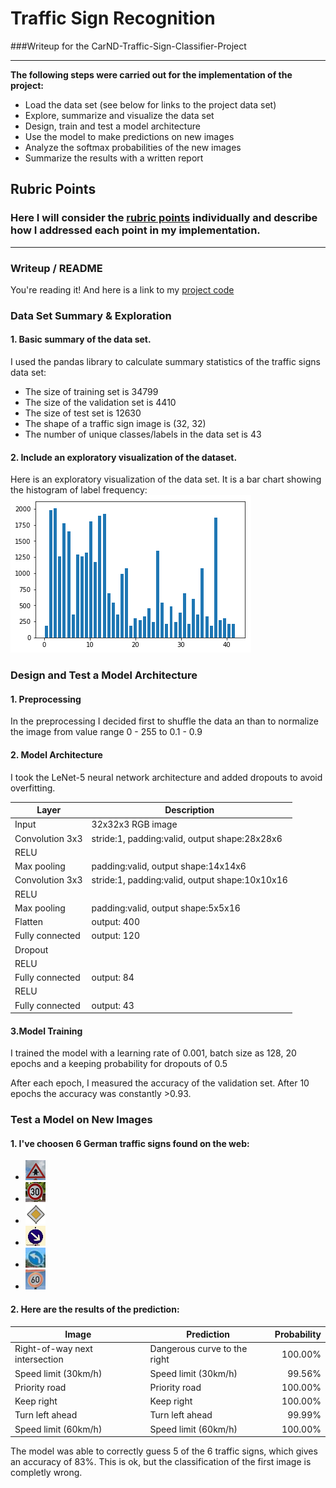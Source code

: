 # **Traffic Sign Recognition** 

###Writeup for the CarND-Traffic-Sign-Classifier-Project

---

**The following steps were carried out for the implementation of the project:**

* Load the data set (see below for links to the project data set)
* Explore, summarize and visualize the data set
* Design, train and test a model architecture
* Use the model to make predictions on new images
* Analyze the softmax probabilities of the new images
* Summarize the results with a written report

[//]: # (Image References)
[label_frequency]: ./label_frequency.png "Label frequency"
[right_of_way]: ./new-traffic-signs/1.png "Right-of-way next intersection"
[speed_limit_30]: ./new-traffic-signs/2.png "Speed limit (30km/h)"
[priority road]: ./new-traffic-signs/3.png "Priority road" 
[keep_right]: ./new-traffic-signs/4.png "Keep right"
[turn_left_ahead]: ./new-traffic-signs/5.png "Turn left ahead" 
[speed_limit_60]: ./new-traffic-signs/6.png "Speed limit (60km/h)"


## Rubric Points
### Here I will consider the [rubric points](https://review.udacity.com/#!/rubrics/481/view) individually and describe how I addressed each point in my implementation.  

---
### Writeup / README

You're reading it! And here is a link to my [project code](https://github.com/voigtjo/CarND-Traffic-Sign-Classifier-Project/blob/master/Traffic_Sign_Classifier.ipynb)

### Data Set Summary & Exploration

#### 1. Basic summary of the data set. 

I used the pandas library to calculate summary statistics of the traffic
signs data set:

* The size of training set is 34799 
* The size of the validation set is 4410 
* The size of test set is 12630 
* The shape of a traffic sign image is (32, 32)
* The number of unique classes/labels in the data set is 43

#### 2. Include an exploratory visualization of the dataset.

Here is an exploratory visualization of the data set. It is a bar chart showing the histogram of label frequency:
![alt text][label_frequency]

### Design and Test a Model Architecture

#### 1. Preprocessing
In the preprocessing I decided first to shuffle the data an than to normalize the image from value range 0 - 255 to 0.1 - 0.9

#### 2. Model Architecture
I took the LeNet-5 neural network architecture and added dropouts to avoid overfitting.

| Layer         		|     Description	        					| 
|-----------------------|-----------------------------------------------| 
| Input         		| 32x32x3 RGB image   							| 
| Convolution 3x3     	| stride:1, padding:valid, output shape:28x28x6	|
| RELU					|												|
| Max pooling	      	| padding:valid, output shape:14x14x6			|
| Convolution 3x3	    | stride:1, padding:valid, output shape:10x10x16|
| RELU					|												|
| Max pooling	      	| padding:valid, output shape:5x5x16			|
| Flatten				| output: 400									|
| Fully connected		| output: 120       							|
| Dropout		        |        										|
| RELU					|												|
| Fully connected		| output: 84       							    |
| RELU					|												|
| Fully connected		| output: 43       							    |



#### 3.Model Training
I trained the model with a learning rate of 0.001, batch size as 128, 20 epochs and a keeping probability for dropouts of 0.5

After each epoch, I measured the accuracy of the validation set. After 10 epochs the accuracy was constantly >0.93.
 

### Test a Model on New Images

#### 1. I've choosen 6 German traffic signs found on the web: 

* ![alt text][right_of_way]
* ![alt text][speed_limit_30]
* ![alt text][priority road]
* ![alt text][keep_right]
* ![alt text][turn_left_ahead]
* ![alt text][speed_limit_60]


#### 2. Here are the results of the prediction:

| Image			               |     Prediction	        		|  Probability         | 
|------------------------------|--------------------------------|-------------:| 
| Right-of-way next intersection      | Dangerous curve to the right|  100.00% |
| Speed limit (30km/h)	| Speed limit (30km/h) 	|99.56%  |
| Priority road			| Priority road			|100.00% |
| Keep right			| Keep right			|100.00% |
| Turn left ahead		| Turn left ahead      		|99.99%  |
| Speed limit (60km/h)	| Speed limit (60km/h)    	|100.00% |


The model was able to correctly guess 5 of the 6 traffic signs, which gives an accuracy of 83%. This is ok, but the classification of the first image is completly wrong.





